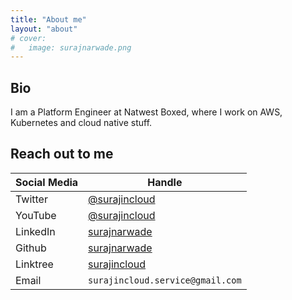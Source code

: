 ```yaml
---
title: "About me"
layout: "about"
# cover:
#   image: surajnarwade.png
---
```


## Bio

I am a Platform Engineer at Natwest Boxed, where I work on AWS, Kubernetes and cloud native stuff.

## Reach out to me

| Social Media | Handle|
| ----|---|
| Twitter | [@surajincloud](https://twitter.com/surajincloud) |
| YouTube | [@surajincloud](https://www.youtube.com/@surajincloud) |
| LinkedIn | [surajnarwade](https://www.linkedin.com/in/surajnarwade/) |
| Github | [surajnarwade](https://github.com/surajnarwade/) |
| Linktree | [surajincloud](https://linktr.ee/surajincloud) |
| Email | `surajincloud.service@gmail.com` |
